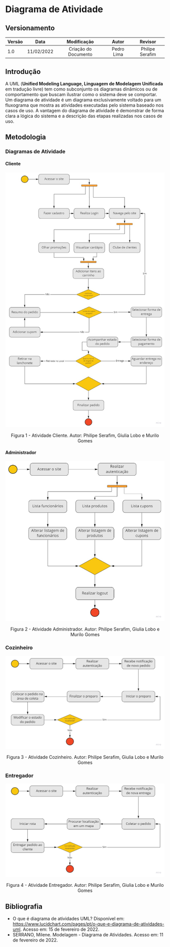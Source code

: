 # Diagrama de Atividade

## Versionamento

| Versão |    Data    |     Modificação      |   Autor    |     Revisor     |
| ------ | :--------: | :------------------: | :--------: | :-------------: |
| 1.0    | 11/02/2022 | Criação do Documento | Pedro Lima | Philipe Serafim |

## Introdução

A UML (**Unified Modeling Language, Linguagem de Modelagem Unificada** em tradução livre) tem como subconjunto os diagramas dinâmicos ou de comportamento que buscam ilustrar como o sistema deve se comportar. Um diagrama de atividade é um diagrama exclusivamente voltado para um fluxograma que mostra as atividades executadas pelo sistema baseado nos casos de uso. A vantagem do diagrama de atividade é demonstrar de forma clara a lógica do sistema e a descrição das etapas realizadas nos casos de uso.

## Metodologia

### Diagramas de Atividade

#### Cliente

![Atividade Cliente](../../assets/images/atividades/diagrama-de-atividades-cliente.jpg)

<figcaption style="text-align: center">Figura 1 - Atividade Cliente. Autor: Philipe Serafim, Giulia Lobo e Murilo Gomes</figcaption>

#### Administrador

![Atividade Administrador](../../assets/images/atividades/diagrama-de-atividades-administrador.jpg)

<figcaption style="text-align: center">Figura 2 - Atividade Administrador. Autor: Philipe Serafim, Giulia Lobo e Murilo Gomes</figcaption>

### Cozinheiro

![Atividade Cozinheiro](../../assets/images/atividades/diagrama-de-atividades-cozinheiro.jpg)

<figcaption style="text-align: center">Figura 3 - Atividade Cozinheiro. Autor: Philipe Serafim, Giulia Lobo e Murilo Gomes</figcaption>

### Entregador

![Atividade Entregador](../../assets/images/atividades/diagrama-de-atividades-entregador.jpg)

<figcaption style="text-align: center">Figura 4 - Atividade Entregador. Autor: Philipe Serafim, Giulia Lobo e Murilo Gomes</figcaption>

## Bibliografia

- O que é diagrama de atividades UML? Disponível em: <https://www.lucidchart.com/pages/pt/o-que-e-diagrama-de-atividades-uml>. Acesso em: 15 de fevereiro de 2022.
- SERRANO, Milene. Modelagem - Diagrama de Atividades. Acesso em: 11 de fevereiro de 2022.
